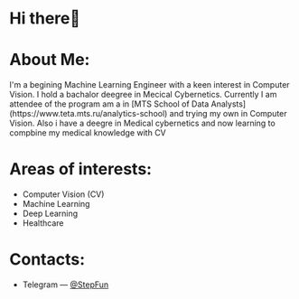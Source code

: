 # Hi there👋

<div>
  <h1>About Me:</h1>
  <p>I'm a begining Machine Learning Engineer with a keen interest in Computer Vision. I hold a bachalor deegree in Mecical Cybernetics. Currently I am attendee of the program am a in [MTS School of Data Analysts](https://www.teta.mts.ru/analytics-school) and trying my own in Computer Vision. Also i have a deegre in Medical cybernetics and now learning to compbine my medical knowledge with CV</p>
</div>

<div>
<h1>Areas of interests:</h1>
  <ul>
    <li>Computer Vision (CV)</li>
    <li>Machine Learning</li>
    <li>Deep Learning</li>
    <li>Healthcare</li>
  </ul>
</div>

<div>
<h1>Contacts:</h1>
  <ul>
    <li>Telegram — <a href='https://t.me/StepFun'>@StepFun</a></li>
  </ul>
</div>
